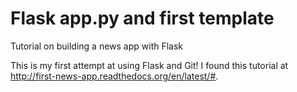 # Flask app.py and first template
Tutorial on building a news app with Flask

This is my first attempt at using Flask and Git!  I found this tutorial at http://first-news-app.readthedocs.org/en/latest/#.
